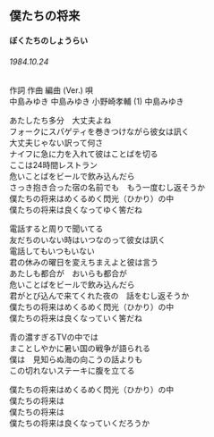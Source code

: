 
## 僕たちの将来
#### ぼくたちのしょうらい
###### 1984.10.24


作詞         作曲         編曲 (Ver.)     唄   
中島みゆき   中島みゆき   小野崎孝輔 (1)  中島みゆき   


あたしたち多分　大丈夫よね   
フォークにスパゲティを巻きつけながら彼女は訊く   
大丈夫じゃない訳って何さ   
ナイフに急に力を入れて彼はことばを切る   
ここは24時間レストラン   
危いことばをビールで飲み込んだら   
さっき抱き合った宿の名前でも　もう一度むし返そうか   
僕たちの将来はめくるめく閃光（ひかり）の中   
僕たちの将来は良くなってゆく筈だね   
   
電話すると周りで聞いてる   
友だちのいない時はいつなのって彼女は訊く   
電話してもいつもいない   
君の休みの曜日を変えちまえよと彼は言う   
あたしも都合が　おいらも都合が   
危いことばをビールで飲み込んだら   
君がとび込んで来てくれた夜の　話をむし返そうか   
僕たちの将来はめくるめく閃光（ひかり）の中   
僕たちの将来は良くなっていく筈だね   
   
青の濃すぎるTVの中では   
まことしやかに暑い国の戦争が語られる   
僕は　見知らぬ海の向こうの話よりも   
この切れないステーキに腹を立てる   
   
僕たちの将来はめくるめく閃光（ひかり）の中   
僕たちの将来は   
僕たちの将来は   
僕たちの将来は良くなっていくだろうか   
